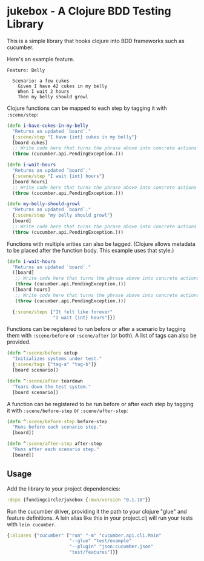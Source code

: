 # jukebox - A Clojure BDD Testing Library

This is a simple library that hooks clojure into BDD frameworks such
as cucumber.

Here's an example feature.
```
Feature: Belly

  Scenario: a few cukes
    Given I have 42 cukes in my belly
    When I wait 2 hours
    Then my belly should growl
```

Clojure functions can be mapped to each step by tagging it with `:scene/step`:
```clojure
(defn i-have-cukes-in-my-belly
  "Returns an updated `board`."
  {:scene/step "I have {int} cukes in my belly"}
  [board cukes]
  ;; Write code here that turns the phrase above into concrete actions
  (throw (cucumber.api.PendingException.)))

(defn i-wait-hours
  "Returns an updated `board`."
  {:scene/step "I wait {int} hours"}
  [board hours]
  ;; Write code here that turns the phrase above into concrete actions
  (throw (cucumber.api.PendingException.)))

(defn my-belly-should-growl
  "Returns an updated `board`."
  {:scene/step "my belly should growl"}
  [board]
  ;; Write code here that turns the phrase above into concrete actions
  (throw (cucumber.api.PendingException.)))
```

Functions with multiple arities can also be tagged. (Clojure allows metadata to be placed after the function body. This example uses that style.)
```clojure
(defn i-wait-hours
  "Returns an updated `board`."
  ([board]
   ;; Write code here that turns the phrase above into concrete actions
   (throw (cucumber.api.PendingException.)))
  ([board hours]
   ;; Write code here that turns the phrase above into concrete actions
   (throw (cucumber.api.PendingException.)))

  {:scene/steps ["It felt like forever"
                 "I wait {int} hours"]})
```

Functions can be registered to run before or after a scenario by
tagging them with `:scene/before` or `:scene/after` (or both).
A list of tags can also be provided.
```clojure
(defn ^:scene/before setup
  "Initializes systems under test."
  {:scene/tags ["tag-a" "tag-b"]}
  [board scenario])

(defn ^:scene/after teardown
  "Tears down the test system."
  [board scenario])
```

A function can be registered to be run before or after each step by
tagging it with `:scene/before-step` or `:scene/after-step`:
```clojure
(defn ^:scene/before-step before-step
  "Runs before each scenario step."
  [board])

(defn ^:scene/after-step after-step
  "Runs after each scenario step."
  [board])
```

## Usage

Add the library to your project dependencies:

```clojure
:deps {fundingcircle/jukebox {:mvn/version "0.1.10"}}
```

Run the cucumber driver, providing it the path to your clojure "glue"
and feature definitions. A lein alias like this in your project.clj
will run your tests with `lein cucumber`.

```clojure
{:aliases {"cucumber" ["run" "-m" "cucumber.api.cli.Main"
                       "--glue" "test/example"
                       "--plugin" "json:cucumber.json"
                       "test/features"]}}
```

